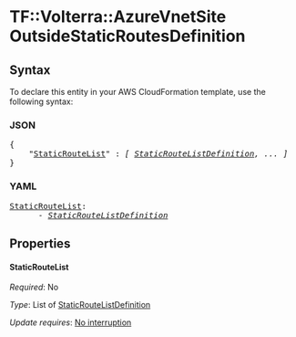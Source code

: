 # TF::Volterra::AzureVnetSite OutsideStaticRoutesDefinition

## Syntax

To declare this entity in your AWS CloudFormation template, use the following syntax:

### JSON

<pre>
{
    "<a href="#staticroutelist" title="StaticRouteList">StaticRouteList</a>" : <i>[ <a href="staticroutelistdefinition.md">StaticRouteListDefinition</a>, ... ]</i>
}
</pre>

### YAML

<pre>
<a href="#staticroutelist" title="StaticRouteList">StaticRouteList</a>: <i>
      - <a href="staticroutelistdefinition.md">StaticRouteListDefinition</a></i>
</pre>

## Properties

#### StaticRouteList

_Required_: No

_Type_: List of <a href="staticroutelistdefinition.md">StaticRouteListDefinition</a>

_Update requires_: [No interruption](https://docs.aws.amazon.com/AWSCloudFormation/latest/UserGuide/using-cfn-updating-stacks-update-behaviors.html#update-no-interrupt)

